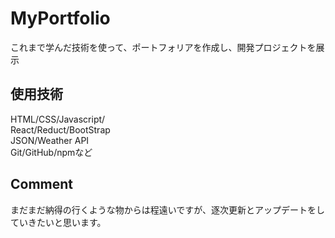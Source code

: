 # MyPortfolio
これまで学んだ技術を使って、ポートフォリアを作成し、開発プロジェクトを展示
## 使用技術
HTML/CSS/Javascript/    
React/Reduct/BootStrap    
JSON/Weather API    
Git/GitHub/npmなど    

## Comment
まだまだ納得の行くような物からは程遠いですが、逐次更新とアップデートをしていきたいと思います。

